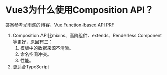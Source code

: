 # Vue3为什么使用Composition API？

答案参考尤雨溪的博客，[Vue Function-based API PRF](https://zhuanlan.zhihu.com/p/68477600)

1. Composition API比mixins、高阶组件、extends、Renderless Component等更好，原因有三：
    1. 模版中的数据来源不清晰。
    2. 命名空间冲突。
    3. 性能。
2. 更适合TypeScript

